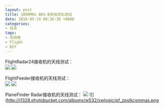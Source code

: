 ```yaml
---
layout: post
title: 1090MHz ADS-B天线对比测试
date: 2016-05-19 08:36:36 +0800
categories:
- 日志
tags:
- 无线电
- Flight
- DIY
---
```


FlightRadar24接收机的天线测试：    
![](http://i1328.photobucket.com/albums/w532/xwlogic/fr24l_zpsmbscx1cy.png)
![](http://i1328.photobucket.com/albums/w532/xwlogic/fr24_zpsnbaw3uzy.png)

FlightFeeder接收机的天线测试：  
![](http://i1328.photobucket.com/albums/w532/xwlogic/fal_zpscfuae18x.png)
![](http://i1328.photobucket.com/albums/w532/xwlogic/fa_zpsrnoiqnhw.png)

PlaneFinder Radar接收机的天线测试：
![](http://i1328.photobucket.com/albums/w532/xwlogic/pfl_zpsidysyxij.png)
![](http://i1328.photobucket.com/albums/w532/xwlogic/pf_zpslkcsmmas.png
